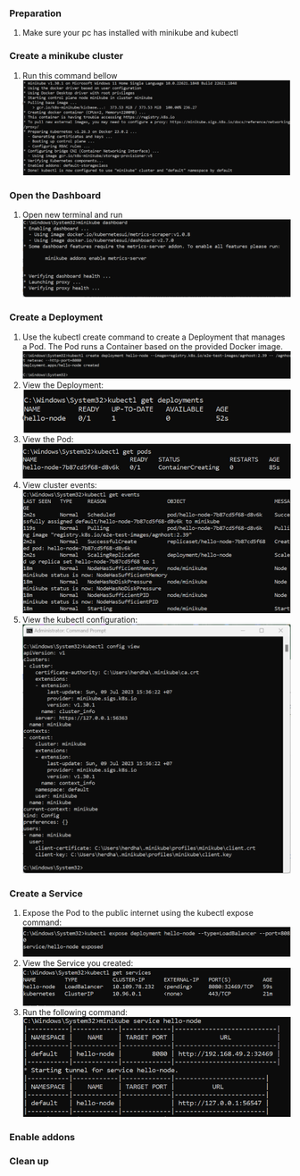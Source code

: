 ### Preparation
1. Make sure your pc has installed with minikube and kubectl

### Create a minikube cluster
1. Run this command bellow <br>
![01](image/img1.png)

### Open the Dashboard
1. Open new terminal and run <br>
![02](image/img2.png)

### Create a Deployment
1. Use the kubectl create command to create a Deployment that manages a Pod. The Pod runs a Container based on the provided Docker image. <br>
![03](image/img3.png)
2. View the Deployment: <br>
![04](image/img4.png)
3. View the Pod: <br>
![05](image/img5.png)
4. View cluster events:<br>
![06](image/img6.png)
5. View the kubectl configuration:<br>
![07](image/img7.png)

### Create a Service
1. Expose the Pod to the public internet using the kubectl expose command: <br>
![08](image/img8.png)
2. View the Service you created: <br>
![09](image/img9.png)
3. Run the following command: <br>
![10](image/img10.png)

### Enable addons
### Clean up